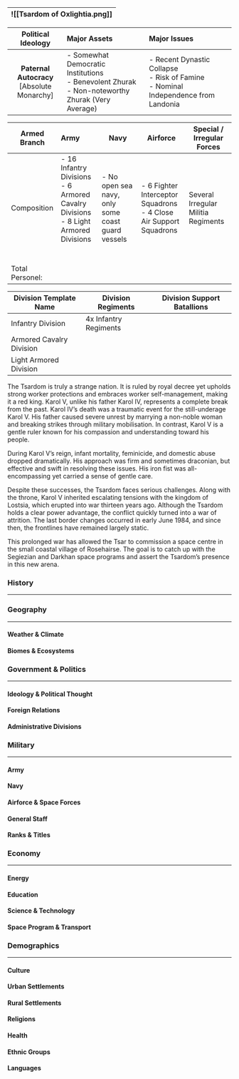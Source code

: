 
| ![[Tsardom of Oxlightia.png]] |
| ----------------------------- |

|            **Political Ideology**             | **Major Assets**                                                                                    | Major Issues                                                                           |
| :-------------------------------------------: | :-------------------------------------------------------------------------------------------------- | :------------------------------------------------------------------------------------- |
| **Paternal Autocracy**<br>[Absolute Monarchy] | - Somewhat Democratic Institutions<br>- Benevolent Zhurak<br>- Non-noteworthy Zhurak (Very Average) | - Recent Dynastic Collapse<br>- Risk of Famine<br>- Nominal Independence from Landonia |

| Armed Branch    | Army                                                                                                | Navy                                              | Airforce                                                             | Special / Irregular Forces          |
| --------------- | :-------------------------------------------------------------------------------------------------- | ------------------------------------------------- | -------------------------------------------------------------------- | ----------------------------------- |
| Composition     | - 16 Infantry Divisions<br>- 6 Armored Cavalry Divisions<br>- 8 Light Armored Divisions<br><br><br> | - No open sea navy, only some coast guard vessels | - 6 Fighter Interceptor Squadrons<br>- 4 Close Air Support Squadrons | Several Irregular Militia Regiments |
| Total Personel: |                                                                                                     |                                                   |                                                                      |                                     |

| Division Template Name   | Division Regiments    | Division Support Batallions |
| ------------------------ | --------------------- | --------------------------- |
| Infantry Division        | 4x Infantry Regiments |                             |
| Armored Cavalry Division |                       |                             |
| Light Armored Division   |                       |                             |
The Tsardom is truly a strange nation. It is ruled by royal decree yet upholds strong worker protections and embraces worker self-management, making it a red king. Karol V, unlike his father Karol IV, represents a complete break from the past. Karol IV’s death was a traumatic event for the still-underage Karol V. His father caused severe unrest by marrying a non-noble woman and breaking strikes through military mobilisation. In contrast, Karol V is a gentle ruler known for his compassion and understanding toward his people.

During Karol V’s reign, infant mortality, feminicide, and domestic abuse dropped dramatically. His approach was firm and sometimes draconian, but effective and swift in resolving these issues. His iron fist was all-encompassing yet carried a sense of gentle care.

Despite these successes, the Tsardom faces serious challenges. Along with the throne, Karol V inherited escalating tensions with the kingdom of Lostsia, which erupted into war thirteen years ago. Although the Tsardom holds a clear power advantage, the conflict quickly turned into a war of attrition. The last border changes occurred in early June 1984, and since then, the frontlines have remained largely static.

This prolonged war has allowed the Tsar to commission a space centre in the small coastal village of Rosehairse. The goal is to catch up with the Segiezian and Darkhan space programs and assert the Tsardom’s presence in this new arena.

### History
---   


### Geography
---   

#### Weather & Climate


#### Biomes & Ecosystems


### Government & Politics
---   

#### Ideology & Political Thought


#### Foreign Relations


#### Administrative Divisions


### Military
---   

#### Army


#### Navy


#### Airforce & Space Forces


#### General Staff


#### Ranks & Titles


### Economy
---

#### Energy


#### Education


#### Science & Technology


#### Space Program & Transport


### Demographics
---   

#### Culture


#### Urban Settlements


#### Rural Settlements


#### Religions


#### Health


#### Ethnic Groups


#### Languages
